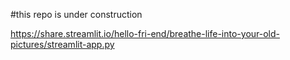 #this repo is under construction


https://share.streamlit.io/hello-fri-end/breathe-life-into-your-old-pictures/streamlit-app.py

